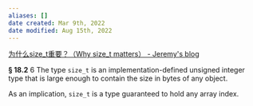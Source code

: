 ```yaml
---
aliases: []
date created: Mar 9th, 2022
date modified: Aug 15th, 2022
---
```

[为什么size_t重要？（Why size_t matters） - Jeremy's blog](https://jeremybai.github.io/blog/2014/09/10/size-t)

**§ 18.2** 6 The type `size_t` is an implementation-defined unsigned integer type that is large enough to contain the size in bytes of any object.

As an implication, `size_t` is a type guaranteed to hold any array index.

